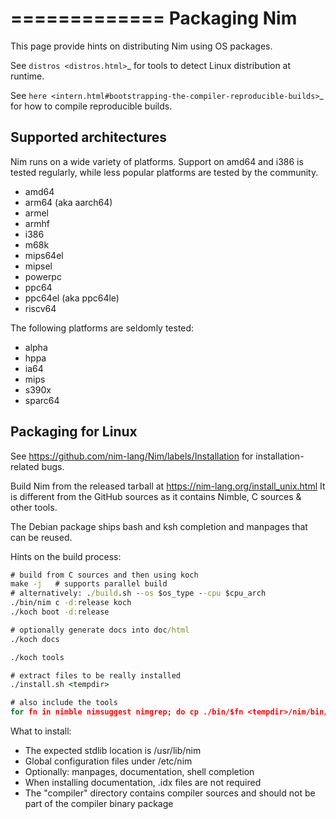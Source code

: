 =============
Packaging Nim
=============

This page provide hints on distributing Nim using OS packages.

See `distros <distros.html>`_ for tools to detect Linux distribution at runtime.

See `here <intern.html#bootstrapping-the-compiler-reproducible-builds>`_ for how to
compile reproducible builds.

Supported architectures
-----------------------

Nim runs on a wide variety of platforms. Support on amd64 and i386 is tested regularly, while less popular platforms are tested by the community.

- amd64
- arm64 (aka aarch64)
- armel
- armhf
- i386
- m68k
- mips64el
- mipsel
- powerpc
- ppc64
- ppc64el (aka ppc64le)
- riscv64

The following platforms are seldomly tested:

- alpha
- hppa
- ia64
- mips
- s390x
- sparc64

Packaging for Linux
-------------------

See https://github.com/nim-lang/Nim/labels/Installation for installation-related bugs.

Build Nim from the released tarball at https://nim-lang.org/install_unix.html
It is different from the GitHub sources as it contains Nimble, C sources & other tools.

The Debian package ships bash and ksh completion and manpages that can be reused.

Hints on the build process:

  ```cmd
  # build from C sources and then using koch
  make -j   # supports parallel build
  # alternatively: ./build.sh --os $os_type --cpu $cpu_arch
  ./bin/nim c -d:release koch
  ./koch boot -d:release

  # optionally generate docs into doc/html
  ./koch docs

  ./koch tools

  # extract files to be really installed
  ./install.sh <tempdir>

  # also include the tools
  for fn in nimble nimsuggest nimgrep; do cp ./bin/$fn <tempdir>/nim/bin/; done
  ```

What to install:

- The expected stdlib location is /usr/lib/nim
- Global configuration files under /etc/nim
- Optionally: manpages, documentation, shell completion
- When installing documentation, .idx files are not required
- The "compiler" directory contains compiler sources and should not be part of the compiler binary package

